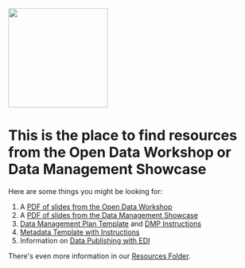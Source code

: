 <img src="https://github.com/InteragencyEcologicalProgram/Open-Data-Workshop/blob/master/images/datajourneyv2.jpg" width="200">

# This is the place to find resources from the Open Data Workshop or Data Management Showcase
Here are some things you might be looking for:
1. A [PDF of slides from the Open Data Workshop](https://github.com/InteragencyEcologicalProgram/Open-Data-Workshop/blob/master/resources/OpenScienceWorkshop_IEP_2019.pdf)
1. A [PDF of slides from the Data Management Showcase](https://github.com/InteragencyEcologicalProgram/Open-Data-Workshop/blob/master/resources/Data%20Management%20Showcase%20Slides.pdf)
1. [Data Management Plan Template](https://github.com/InteragencyEcologicalProgram/Open-Data-Workshop/blob/master/resources/2019%20DMP%20Template%20v2.pdf) and [DMP Instructions](https://github.com/InteragencyEcologicalProgram/Open-Data-Workshop/blob/master/resources/DMP%20Template%20Instructions%20Public.docx)
1. [Metadata Template with Instructions](https://github.com/InteragencyEcologicalProgram/Open-Data-Workshop/blob/master/resources/IEP%20EDI%20Metadata%20Template.docx)
1. Information on [Data Publishing with EDI](https://github.com/InteragencyEcologicalProgram/IEP-to-EDI-Publishing)


There's even more information in our [Resources Folder](https://github.com/InteragencyEcologicalProgram/Open-Data-Workshop/blob/master/resources/).

